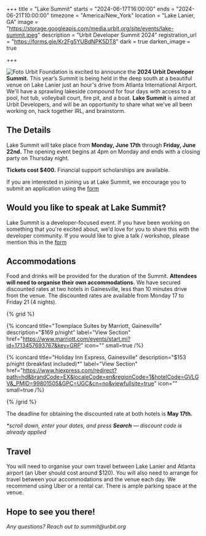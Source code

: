 +++
title = "Lake Summit"
starts = "2024-06-17T16:00:00"
ends = "2024-06-21T10:00:00"
timezone = "America/New_York"
location = "Lake Lanier, GA"
image = "https://storage.googleapis.com/media.urbit.org/site/events/lake-summit.jpeg"
description = "Urbit Developer Summit 2024"
registration_url = "https://forms.gle/Kr2Fg5YUBdNPK5DT8"
dark = true
darken_image = true



+++

![Foto](https://storage.googleapis.com/media.urbit.org/site/events/lake-summit-graphic.jpg)
Urbit Foundation is excited to announce the **2024 Urbit Developer Summit.** This year’s Summit is being held in the deep south at a beautiful venue on Lake Lanier just an hour's drive from Atlanta International Airport. We'll have a sprawling lakeside compound for four days with access to a pool, hot tub, volleyball court, fire pit, and a boat. **Lake Summit** is aimed at Urbit Developers, and will be an opportunity to share what we've all been working on, hack together IRL, and brainstorm.

## The Details

Lake Summit will take place from **Monday, June 17th** through **Friday, June 22nd.** The opening event begins at 4pm on Monday and ends with a closing party on Thursday night.

**Tickets cost $400.** Financial support scholarships are available.

If you are interested in joining us at Lake Summit, we encourage you to submit an application using the [form](https://forms.gle/Kr2Fg5YUBdNPK5DT8)

## Would you like to speak at Lake Summit?

Lake Summit is a developer-focused event. If you have been working on something that you're excited about, we'd love for you to share this with the developer community. If you would like to give a talk / workshop, please mention this in the [form](https://forms.gle/Kr2Fg5YUBdNPK5DT8)

## Accommodations

Food and drinks will be provided for the duration of the Summit. **Attendees will need to organise their own accommodations.** We have secured discounted rates at two hotels in Gainesville, less than 10 minutes drive from the venue. The discounted rates are available from Monday 17 to Friday 21 (4 nights).

{% grid %}

  {% iconcard
    title="Townplace Suites by Marriott, Gainesville"
    description="$169 p/night"
    label="View Section"
    href="https://www.marriott.com/events/start.mi?id=1713457693767&key=GRP"
    icon=""
    small=true
  /%}

  {% iconcard
    title="Holiday Inn Express, Gainesville"
    description="$153 p/night (breakfast included)*"
    label="View Section"
    href="https://www.hiexpress.com/redirect?path=hd&brandCode=EX&localeCode=en&regionCode=1&hotelCode=GVLGV&_PMID=99801505&GPC=UGC&cn=no&viewfullsite=true"
    icon=""
    small=true
  /%}

  {% /grid %}

The deadline for obtaining the discounted rate at both hotels is **May 17th.** 

_*scroll down, enter your dates, and press **Search** — discount code is already applied_

## Travel

You will need to organise your own travel between Lake Lanier and Atlanta airport (an Uber should cost around $120). You will also need to arrange for travel between your accommodations and the venue each day. We recommend using Uber or a rental car. There is ample parking space at the venue. 

## Hope to see you there!

_Any questions? Reach out to summit@urbit.org_
